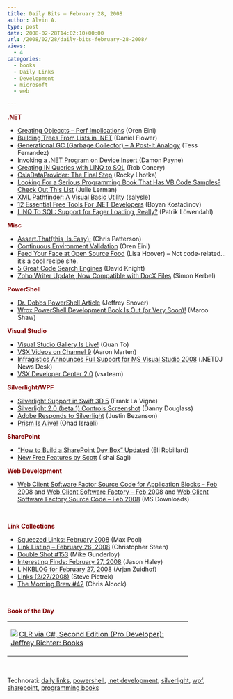 ```yaml
---
title: Daily Bits – February 28, 2008
author: Alvin A.
type: post
date: 2008-02-28T14:02:10+00:00
url: /2008/02/28/daily-bits-february-28-2008/
views:
  - 4
categories:
  - books
  - Daily Links
  - Development
  - microsoft
  - web

---
```

**<font color="#800000">.NET</font>**

  * [Creating Objeccts &#8211; Perf Implications][1] (Oren Eini)
  * [Building Trees From Lists in .NET][2] (Daniel Flower)
  * [Generational GC (Garbage Collector) &#8211; A Post-It Analogy][3] (Tess Ferrandez)
  * [Invoking a .NET Program on Device Insert][4] (Damon Payne)
  * [Creating IN Queries with LINQ to SQL][5] (Rob Conery)
  * [CslaDataProvider: The Final Step][6] (Rocky Lhotka)
  * [Looking For a Serious Programming Book That Has VB Code Samples? Check Out This List][7] (Julie Lerman)
  * [XML Pathfinder: A Visual Basic Utility][8] (salysle)
  * [12 Essential Free Tools For .NET Developers][9] (Boyan Kostadinov)
  * [LINQ To SQL: Support for Eager Loading, Really?][10] (Patrik Löwendahl)

**<font color="#800000">Misc</font>**

  * [Assert.That(this, Is.Easy);][11] (Chris Patterson)
  * [Continuous Environment Validation][12] (Oren Eini)
  * [Feed Your Face at Open Source Food][13] (Lisa Hoover) &#8211; Not code-related&#8230; it&#8217;s a cool recipe site.
  * [5 Great Code Search Engines][14] (David Knight)
  * [Zoho Writer Update, Now Compatible with DocX Files][15] (Simon Kerbel)

**<font color="#800000">PowerShell</font>**

  * [Dr. Dobbs PowerShell Article][16] (Jeffrey Snover)
  * [Wrox PowerShell Development Book Is Out (or Very Soon)!][17] (Marco Shaw)

**<font color="#800000">Visual Studio</font>**

  * [Visual Studio Gallery Is Live!][18] (Quan To)
  * [VSX Videos on Channel 9][19] (Aaron Marten)
  * [Infragistics Announces Full Support for MS Visual Studio 2008][20] (.NETDJ News Desk)
  * [VSX Developer Center 2.0][21] (vsxteam)

**<font color="#800000">Silverlight/WPF</font>**

  * [Silverlight Support in Swift 3D 5][22] (Frank La Vigne)
  * [Silverlight 2.0 (beta 1) Controls Screenshot][23] (Danny Douglass)
  * [Adobe Responds to Silverlight][24] (Justin Bezanson)
  * [Prism Is Alive!][25] (Ohad Israeli)

**<font color="#800000">SharePoint</font>**

  * [&#8220;How to Build a SharePoint Dev Box&#8221; Updated][26] (Eli Robillard)
  * [New Free Features by Scott][27] (Ishai Sagi)

**<font color="#800000">Web Development</font>**

  * [Web Client Software Factor Source Code for Application Blocks &#8211; Feb 2008][28] and [Web Client Software Factory &#8211; Feb 2008][29] and [Web Client Software Factory Source Code &#8211; Feb 2008][30] (MS Downloads)

&nbsp;

**<font color="#800000">Link Collections</font>**

  * [Squeezed Links: February 2008][31] (Max Pool)
  * [Link Listing &#8211; February 26, 2008][32] (Christopher Steen)
  * [Double Shot #153][33] (Mike Gunderloy)
  * [Interesting Finds: February 27, 2008][34] (Jason Haley)
  * [LINKBLOG for February 27, 2008][35] (Arjan Zuidhof)
  * [Links (2/27/2008)][36] (Steve Pietrek)
  * [The Morning Brew #42][37] (Chris Alcock)

&nbsp;

**<font color="#800000">Book of the Day</font>**

<div class="wlWriterSmartContent" id="scid:7dc1bd33-94bd-46fd-a20b-0131235bcd47:5f4db014-013a-47c2-bf82-08979e66ecb2" style="padding-right: 0px; display: inline; padding-left: 0px; float: none; padding-bottom: 0px; margin: 0px; padding-top: 0px">
  <table cellspacing="0" cellpadding="2" width="400" border="0" unselectable="on">
    <tr>
      <td valign="top" width="400">
        <p>
          <a title="CLR via C#, Second Edition (Pro Developer): Jeffrey Richter: Books" href="http://www.amazon.com/exec/obidos/ASIN/0735621632/alvinashcraft-20"><img data-recalc-dims="1" decoding="async" src="https://i0.wp.com/images.amazon.com/images/P/0735621632.01.MZZZZZZZ.jpg?w=660" border="0" align="left" style="float:left" />CLR via C#, Second Edition (Pro Developer): Jeffrey Richter: Books</a>
        </p>
      </td>
    </tr>
  </table>
</div>

&nbsp;

<div class="wlWriterSmartContent" id="scid:C16BAC14-9A3D-4c50-9394-FBFEF7A93539:25d81cd4-d5bc-4011-8828-0eb939728e29" style="padding-right: 0px; display: inline; padding-left: 0px; padding-bottom: 0px; margin: 0px; padding-top: 0px">
  <!--dotnetkickit-->
</div>

<div class="wlWriterSmartContent" id="scid:d7bf807d-7bb0-458a-811f-90c51817d5c2:474e8fd8-5124-44de-88f8-93c782da8dd9" style="padding-right: 0px; display: inline; padding-left: 0px; padding-bottom: 0px; margin: 0px; padding-top: 0px">
  <p>
    <span class="TagSite">Technorati:</span> <a href="http://technorati.com/tag/daily+links" rel="tag" class="tag">daily links</a>, <a href="http://technorati.com/tag/powershell" rel="tag" class="tag">powershell</a>, <a href="http://technorati.com/tag/.net+development" rel="tag" class="tag">.net development</a>, <a href="http://technorati.com/tag/silverlight" rel="tag" class="tag">silverlight</a>, <a href="http://technorati.com/tag/wpf" rel="tag" class="tag">wpf</a>, <a href="http://technorati.com/tag/sharepoint" rel="tag" class="tag">sharepoint</a>, <a href="http://technorati.com/tag/programming+books" rel="tag" class="tag">programming books</a><br /><!-- StartInsertedTags: daily links, powershell, .net development, silverlight, wpf, sharepoint, programming books :EndInsertedTags -->
  </p>
</div>

 [1]: http://ayende.com/Blog/archive/2008/02/27/Creating-objects--Perf-implications.aspx
 [2]: http://www.codeproject.com/KB/cs/Building_Trees.aspx
 [3]: http://blogs.msdn.com/tess/archive/2008/02/26/generational-gc-garbage-collector-a-post-it-analogy.aspx
 [4]: http://www.damonpayne.com/PermaLink,guid,dd549bd6-6933-4113-a253-41c58f78c1e8.aspx
 [5]: http://blog.wekeroad.com/2008/02/27/creating-in-queries-with-linq-to-sql/
 [6]: http://www.lhotka.net/weblog/CslaDataProviderTheFinalStep.aspx
 [7]: http://www.thedatafarm.com/blog/2008/02/27/lookingforaseriousprogrammingbookthathasvbcodesamplescheckoutthislist.aspx
 [8]: http://www.codeproject.com/KB/vb/XMLPathfinder.aspx
 [9]: http://dotnet.dzone.com/news/tools-net-developers
 [10]: http://www.lowendahl.net/showshout.aspx?id=190
 [11]: http://www.lostechies.com/blogs/chris_patterson/archive/2008/01/21/assert-that-this-is-easy.aspx
 [12]: http://ayende.com/Blog/archive/2008/02/27/Continuous-Environment-Validation.aspx
 [13]: http://www.downloadsquad.com/2008/02/27/feed-your-face-at-open-source-food/
 [14]: http://knightknetwork.com/2007/09/13/5-great-code-search-engines/
 [15]: http://www.downloadsquad.com/2008/02/27/zoho-writer-updated-now-compatible-with-docx-files/
 [16]: http://blogs.msdn.com/powershell/archive/2008/02/28/dr-dobbs-powershell-article.aspx
 [17]: http://marcoshaw.blogspot.com/2008/02/wrox-poweshell-development-book-is-out.html
 [18]: http://blogs.msdn.com/quanto/archive/2008/02/27/visual-studio-gallery-is-live.aspx
 [19]: http://blogs.msdn.com/aaronmar/archive/2008/02/27/vsx-videos-on-channel-9.aspx
 [20]: http://dotnet.sys-con.com/read/507888.htm
 [21]: http://blogs.msdn.com/vsxteam/archive/2008/02/27/VSX-Developer-Center-2.0.aspx
 [22]: http://franksworld.com/blog/archive/2008/02/27/6218.aspx
 [23]: http://dannydouglass.com/post/2008/02/Silverlight-2-beta-1-Controls-Screenshot.aspx
 [24]: http://www.geekdaily.net/2008/02/27/adobe-responds-to-silverlight/
 [25]: http://weblogs.asp.net/israelio/archive/2008/02/27/prism-is-alive.aspx
 [26]: http://weblogs.asp.net/erobillard/archive/2008/02/27/quot-how-to-build-a-sharepoint-dev-box-quot-updated.aspx
 [27]: http://www.sharepoint-tips.com/2008/02/new-free-features-by-scott.html
 [28]: http://www.microsoft.com/downloads/details.aspx?familyid=48226093-1faf-4656-9f87-cf4f267df528&displaylang=en&tm
 [29]: http://www.microsoft.com/downloads/details.aspx?familyid=47755838-049b-4291-afea-a379ae28d7b3&displaylang=en&tm
 [30]: http://www.microsoft.com/downloads/details.aspx?familyid=8af8f61d-558f-481f-bc83-e42d9b04c3e9&displaylang=en&tm
 [31]: http://www.codesqueeze.com/squeezed-links-february-2008/
 [32]: http://www.dotnetjunkies.com/WebLog/csteen/archive/2008/02/27/449396.aspx
 [33]: http://afreshcup.com/?p=798
 [34]: http://jasonhaley.com/blog/archive/2008/02/27/141261.aspx
 [35]: http://arjansworld.blogspot.com/2008/02/linkblog-for-february-27-2008.html
 [36]: http://spietrek.blogspot.com/2008/02/links-2272008.html
 [37]: http://blog.cwa.me.uk/2008/02/28/the-morning-brew-42/